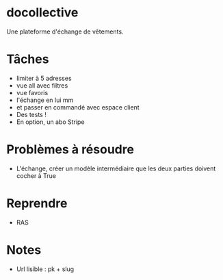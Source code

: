 # docollective
 Une plateforme d'échange de vêtements.

# Tâches
- limiter à 5 adresses
- vue all avec filtres
- vue favoris
- l'échange en lui mm
- et passer en commandé avec espace client
- Des tests !
- En option, un abo Stripe

# Problèmes à résoudre
- L'échange, créer un modèle intermédiaire que les deux parties doivent cocher à True

# Reprendre
- RAS

# Notes
- Url lisible : pk + slug
